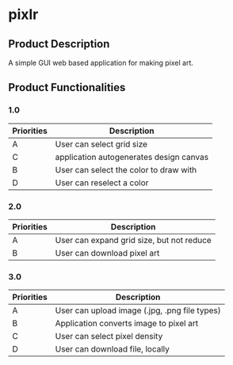 # pixlr

## Product Description
A simple GUI web based application for making pixel art.

## Product Functionalities

### 1.0 

| Priorities | Description |
| --- | --- |
| A | User can select grid size |
| C | application autogenerates design canvas |
| B | User can select the color to draw with |
| D | User can reselect a color |


### 2.0 
| Priorities | Description |
| --- | --- |
| A | User can expand grid size, but not reduce |
| B | User can download pixel art |

### 3.0 

| Priorities | Description |
| --- | --- |
| A | User can upload image (.jpg, .png file types) |
| B | Application converts image to pixel art |
| C | User can select pixel density |
| D | User can download file, locally |








